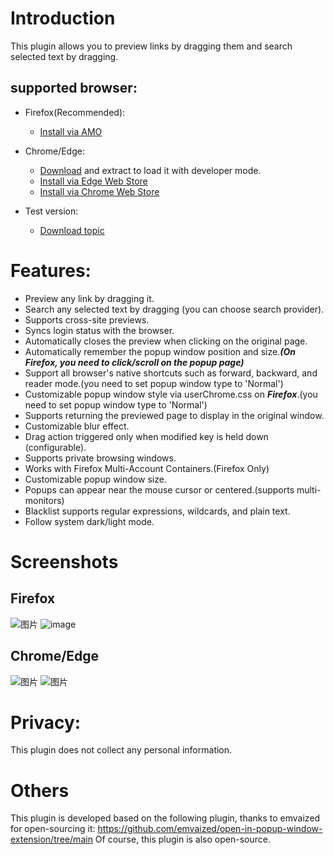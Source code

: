# Introduction
This plugin allows you to preview links by dragging them and search selected text by dragging.

## supported browser:
- Firefox(Recommended):
  -  [Install via AMO](https://addons.mozilla.org/zh-CN/firefox/addon/drag-to-preview/)
- Chrome/Edge:
  - [Download](https://github.com/u-Sir/drag-to-preview/releases) and extract to load it with developer mode.
  - [Install via Edge Web Store](https://microsoftedge.microsoft.com/addons/detail/ecpgdeolbpelhdjcplojlpdmfppjljop)
  - [Install via Chrome Web Store](https://chromewebstore.google.com/detail/fjllepdpgikphekgbinhpdkalliiejdh)

- Test version:
  - [Download topic](https://github.com/u-Sir/drag-to-preview/discussions/13)

# Features:

- Preview any link by dragging it.
- Search any selected text by dragging (you can choose search provider).
- Supports cross-site previews.
- Syncs login status with the browser.
- Automatically closes the preview when clicking on the original page.
- Automatically remember the popup window position and size.***(On Firefox, you need to click/scroll on the popup page)***
- Support all browser's native shortcuts such as forward, backward, and reader mode.(you need to set popup window type to 'Normal')
- Customizable popup window style via userChrome.css on ***Firefox***.(you need to set popup window type to 'Normal')
- Supports returning the previewed page to display in the original window.
- Customizable blur effect.
- Drag action triggered only when modified key is held down (configurable).
- Supports private browsing windows.
- Works with Firefox Multi-Account Containers.(Firefox Only)
- Customizable popup window size.
- Popups can appear near the mouse cursor or centered.(supports multi-monitors)
- Blacklist supports regular expressions, wildcards, and plain text.
- Follow system dark/light mode.

# Screenshots
## Firefox
![图片](https://github.com/u-Sir/drag-to-preview/assets/93647031/27f678c1-3f2d-449e-b37b-f440df3d9dc8)
![image](https://github.com/user-attachments/assets/cd9da673-ad81-4f87-b9d0-11283d6c3dc5)

## Chrome/Edge
![图片](https://github.com/u-Sir/drag-to-preview/assets/93647031/64f16d7d-1600-42fa-9662-67028c4d4107)
![图片](https://github.com/u-Sir/drag-to-preview/assets/93647031/e6914e9d-eee5-4f69-92d4-cf1dc59c0419)


# Privacy:
This plugin does not collect any personal information.

# Others
This plugin is developed based on the following plugin, thanks to emvaized for open-sourcing it:
https://github.com/emvaized/open-in-popup-window-extension/tree/main
Of course, this plugin is also open-source.
